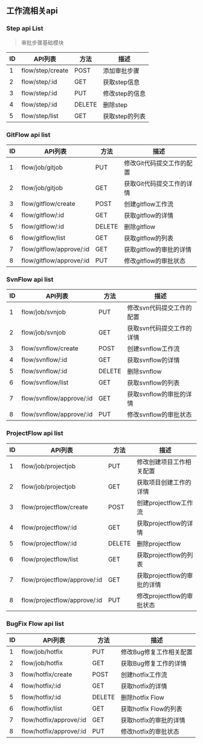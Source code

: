 ## 工作流相关api

### Step api List
> 审批步骤基础模块

| ID | API列表 |方法| 描述 |
| --- | --- | --- | --- |
| 1 | flow/step/create | POST | 添加审批步骤 |
| 2 | flow/step/:id | GET | 获取step信息 |
| 3 | flow/step/:id | PUT | 修改step的信息 |
| 4 | flow/step/:id | DELETE | 删除step |
| 5 | flow/step/list | GET | 获取step的列表 |


### GitFlow api list

| ID | API列表 |方法| 描述 |
| --- | --- | --- | --- |
| 1 | flow/job/gitjob | PUT | 修改Git代码提交工作的配置 |
| 2 | flow/job/gitjob | GET | 获取Git代码提交工作的详情 |
| 3 | flow/gitflow/create | POST | 创建gitflow工作流 |
| 4 | flow/gitflow/:id | GET | 获取gitflow的详情 |
| 5 | flow/gitflow/:id | DELETE | 删除gitflow |
| 6 | flow/gitflow/list | GET | 获取gitflow的列表 |
| 7 | flow/gitflow/approve/:id | GET | 获取gitflow的审批的详情 |
| 8 | flow/gitflow/approve/:id | PUT | 修改gitflow的审批状态 |

### SvnFlow api list

| ID | API列表 |方法| 描述 |
| --- | --- | --- | --- |
| 1 | flow/job/svnjob | PUT | 修改svn代码提交工作的配置 |
| 2 | flow/job/svnjob | GET | 获取svn代码提交工作的详情 |
| 3 | flow/svnflow/create | POST | 创建svnflow工作流 |
| 4 | flow/svnflow/:id | GET | 获取svnflow的详情 |
| 5 | flow/svnflow/:id | DELETE | 删除svnflow |
| 6 | flow/svnflow/list | GET | 获取svnflow的列表 |
| 7 | flow/svnflow/approve/:id | GET | 获取svnflow的审批的详情 |
| 8 | flow/svnflow/approve/:id | PUT | 修改svnflow的审批状态 |

### ProjectFlow api list

| ID | API列表 |方法| 描述 |
| --- | --- | --- | --- |
| 1 | flow/job/projectjob | PUT | 修改创建项目工作相关配置 |
| 2 | flow/job/projectjob | GET | 获取项目创建工作的详情 |
| 3 | flow/projectflow/create | POST | 创建projectflow工作流 |
| 4 | flow/projectflow/:id | GET | 获取projectflow的详情 |
| 5 | flow/projectflow/:id | DELETE | 删除projectflow |
| 6 | flow/projectflow/list | GET | 获取projectflow的列表 |
| 7 | flow/projectflow/approve/:id | GET | 获取projectflow的审批的详情 |
| 8 | flow/projectflow/approve/:id | PUT | 修改projectflow的审批状态 |


### BugFix Flow api list

| ID | API列表 |方法| 描述 |
| --- | --- | --- | --- |
| 1 | flow/job/hotfix | PUT | 修改Bug修复工作相关配置 |
| 2 | flow/job/hotfix | GET | 获取Bug修复工作的详情 |
| 3 | flow/hotfix/create | POST | 创建hotfix工作流 |
| 4 | flow/hotfix/:id | GET | 获取hotfix的详情 |
| 5 | flow/hotfix/:id | DELETE | 删除hotfix Flow |
| 6 | flow/hotfix/list | GET | 获取hotfix Flow的列表 |
| 7 | flow/hotfix/approve/:id | GET | 获取hotfix的审批的详情 |
| 8 | flow/hotfix/approve/:id | PUT | 修改hotfix的审批状态 |


























































